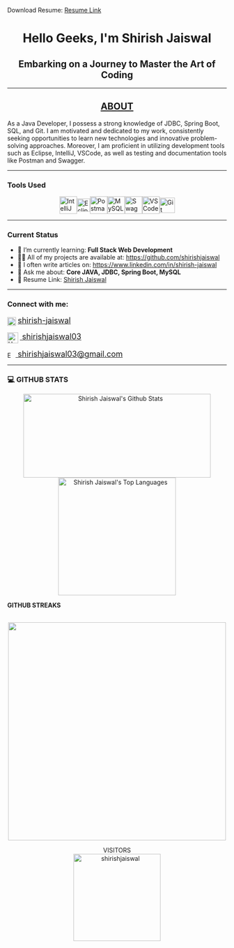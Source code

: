 <!DOCTYPE html>
<html lang="en">
<head>
    <meta charset="UTF-8">
    <meta name="viewport" content="width=device-width, initial-scale=1.0">
</head>
<body>
    <div class="container">
        <p>Download Resume: <a href="https://docs.google.com/document/d/1g27rEmQa_b1uvLl3plvG85UKDOiSquetY5JlzXRkIN0/edit?usp=share_link" download>Resume Link</a></p>
        <h1 align="center">Hello Geeks, I'm <strong>Shirish Jaiswal</strong></h1>
        <h2 align="center"><b>Embarking on a Journey to Master the Art of Coding</b></h2>
        <hr>
        <h2 align="center"><b><u>ABOUT</u></b></h2>
        <p>As a Java Developer, I possess a strong knowledge of JDBC, Spring Boot, SQL, and Git. I am motivated and dedicated to my work, consistently seeking opportunities to learn new technologies and innovative problem-solving approaches. Moreover, I am proficient in utilizing development tools such as Eclipse, IntelliJ, VSCode, as well as testing and documentation tools like Postman and Swagger.</p>
        <hr>
        <h3><b>Tools Used</b></h3>
        <div style="display: flex; justify-content: center; align-items: center;">
            <img alt="IntelliJ" height="40" src="https://brandslogos.com/wp-content/uploads/images/large/intellij-idea-logo.png"> 
            <img alt="Eclipse" height="30" src="https://www.eclipse.org/org/artwork/images/eclipse_ide_logo.png">
            <img alt="Postman" height="40" src="https://voyager.postman.com/logo/postman-logo-icon-orange.svg">
            <img alt="MySQL" height="40" src="https://www.mysql.com/common/logos/logo-mysql-170x115.png">
            <img alt="Swagger" height="40" src="https://static1.smartbear.co/swagger/media/assets/images/swagger_logo.svg">
            <img alt="VSCode" height="40" src="https://code.visualstudio.com/assets/images/code-stable.png">
            <img alt="Git" height="35" src="https://git-scm.com/images/logo@2x.png">
        </div>
        <hr>
        <h3><strong>Current Status</strong></h3>
        <ul>
            <!-- <li>🔭 I’m currently working on <a href="#">Project name</a></li> -->
            <li>🌱 I’m currently learning: <strong>Full Stack Web Development</strong></li>
            <li>👨‍💻 All of my projects are available at: <a href="https://github.com/shirishjaiswal">https://github.com/shirishjaiswal</a></li>
            <li>📝 I often write articles on: <a href="https://www.linkedin.com/in/shirish-jaiswal">https://www.linkedin.com/in/shirish-jaiswal</a></li>
            <li>💬 Ask me about: <strong>Core JAVA, JDBC, Spring Boot, MySQL</strong></li>
            <li>📄 Resume Link: <a href="#">Shirish Jaiswal</a></li>
        </ul>
        <hr>
        <h3 align="left"><b>Connect with me:</b></h3>
        <p align="left" style="font-weight: normal;">
            <img align="center" src="https://content.linkedin.com/content/dam/me/business/en-us/amp/brand-site/v2/bg/LI-Bug.svg.original.svg" alt="LinkedIn" height="20">
            <a href="https://www.linkedin.com/in/shirish-jaiswal"><span style="font-size: 18px">shirish-jaiswal</span></a>
        </p>
        <p align="left" style="font-weight: normal;">
            <img align="center" src="https://cdn4.iconfinder.com/data/icons/logos-and-brands/512/160_Hackerrank_logo_logos-1024.png" alt="HackarRank" height="25">
            <a href="https://www.hackerrank.com/shirishjaiswal03"><span style="font-size: 18px">&nbsp;shirishjaiswal03</span></a>
        </p>
        <p align="left" style="font-weight: normal;">
            <img align="center" src="https://mailmeteor.com/logos/assets/PNG/Gmail_Logo_256px.png" alt="Email" height="15">
            <a href="mailto:shirishjaiswal03@gmail.com"><span style="font-size: 18px">&nbsp;shirishjaiswal03@gmail.com</span></a>
        </p>
        <hr>
        <h3> 💻 <strong> GITHUB STATS </strong></h3>
        <p align="center">
            <a href="#">
                <img alt="Shirish Jaiswal's Github Stats" src="https://github-readme-stats.vercel.app/api?username=shirishjaiswal&theme=ambient-gradient&show_icons=true" height="192px" width="430px">
            </a>
            <a href="#">
                <img alt="Shirish Jaiswal's Top Languages" src="https://github-readme-stats.vercel.app/api/top-langs?username=shirishjaiswal&show_icons=true&theme=default" width="270px">
            </a>
            <br>
        </p>	
        <summary><b>GITHUB STREAKS</b></summary>
        <br>
        <p align="center">
            <a href="#">
                <img width="500px" src="https://github-readme-streak-stats.herokuapp.com/?user=shirishjaiswal&hide_border=true&theme=ambient-gradient">
            </a>
        </p>
        <p align="center">VISITORS
            <br>
            <img title="title" align="center" alt="shirishjaiswal" width="200" src="https://profile-counter.glitch.me/shirishjaiswal/count.svg">
        </p>
    </div>
</body>
</html>
